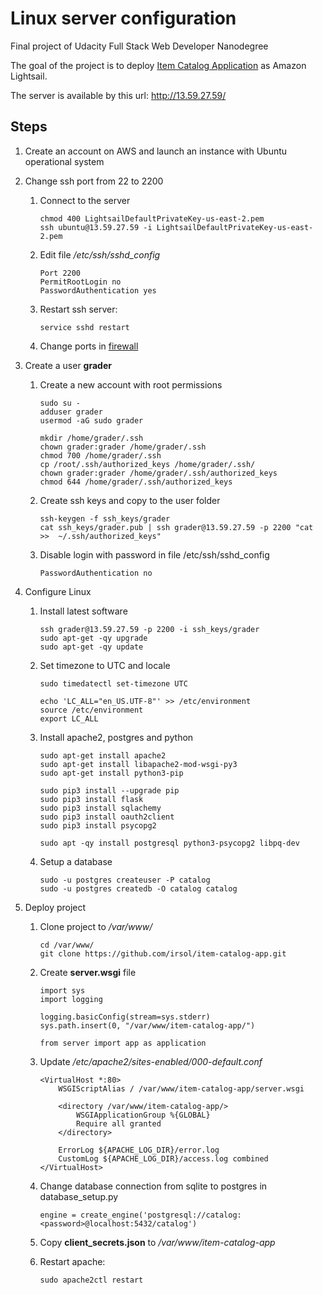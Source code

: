 # Linux server configuration

Final project of Udacity Full Stack Web Developer Nanodegree

The goal of the project is to deploy [Item Catalog Application](https://github.com/irsol/item-catalog-app) as Amazon Lightsail.

The server is available by this url: http://13.59.27.59/

## Steps

1. Create an account on AWS and launch an instance with Ubuntu operational system

2. Change ssh port from 22 to 2200

	1. Connect to the server
		```
		chmod 400 LightsailDefaultPrivateKey-us-east-2.pem
		ssh ubuntu@13.59.27.59 -i LightsailDefaultPrivateKey-us-east-2.pem
		```

	2. Edit file _/etc/ssh/sshd_config_
		```
		Port 2200
		PermitRootLogin no
		PasswordAuthentication yes
		```

	3. Restart ssh server: 
		```
		service sshd restart
		```

	4. Change ports in [firewall](https://lightsail.aws.amazon.com/ls/webapp/us-east-2/instances/item-catalog/networking)

3. Create a user **grader**

	1. Create a new account with root permissions
		```
		sudo su -
		adduser grader
		usermod -aG sudo grader

		mkdir /home/grader/.ssh
		chown grader:grader /home/grader/.ssh
		chmod 700 /home/grader/.ssh
		cp /root/.ssh/authorized_keys /home/grader/.ssh/
		chown grader:grader /home/grader/.ssh/authorized_keys
		chmod 644 /home/grader/.ssh/authorized_keys
		```

	2. Create ssh keys and copy to the user folder
		```
		ssh-keygen -f ssh_keys/grader
		cat ssh_keys/grader.pub | ssh grader@13.59.27.59 -p 2200 "cat >>  ~/.ssh/authorized_keys"
		```

	3. Disable login with password in file /etc/ssh/sshd_config
		```
		PasswordAuthentication no
		```

4. Configure Linux

	1. Install latest software
		```
		ssh grader@13.59.27.59 -p 2200 -i ssh_keys/grader
		sudo apt-get -qy upgrade
		sudo apt-get -qy update
		```

	2. Set timezone to UTC and locale
		```
		sudo timedatectl set-timezone UTC

		echo 'LC_ALL="en_US.UTF-8"' >> /etc/environment
		source /etc/environment
		export LC_ALL
		```

	3. Install apache2, postgres and python
		```
		sudo apt-get install apache2
		sudo apt-get install libapache2-mod-wsgi-py3
		sudo apt-get install python3-pip

		sudo pip3 install --upgrade pip
		sudo pip3 install flask
		sudo pip3 install sqlachemy
		sudo pip3 install oauth2client
		sudo pip3 install psycopg2

		sudo apt -qy install postgresql python3-psycopg2 libpq-dev
		```

	4. Setup a database
		```
		sudo -u postgres createuser -P catalog
		sudo -u postgres createdb -O catalog catalog
		```

5. Deploy project

	1. Clone project to _/var/www/_
		```
		cd /var/www/
		git clone https://github.com/irsol/item-catalog-app.git
		```

	2. Create **server.wsgi** file
		```
		import sys
		import logging

		logging.basicConfig(stream=sys.stderr)
		sys.path.insert(0, "/var/www/item-catalog-app/")

		from server import app as application
		```

	3. Update _/etc/apache2/sites-enabled/000-default.conf_
		```
		<VirtualHost *:80>
			WSGIScriptAlias / /var/www/item-catalog-app/server.wsgi

			<directory /var/www/item-catalog-app/>
				WSGIApplicationGroup %{GLOBAL}
				Require all granted
			</directory>

			ErrorLog ${APACHE_LOG_DIR}/error.log
			CustomLog ${APACHE_LOG_DIR}/access.log combined
		</VirtualHost>	
		```

	4. Change database connection from sqlite to postgres in database_setup.py
		```
		engine = create_engine('postgresql://catalog:<password>@localhost:5432/catalog')
		```

	5. Copy **client_secrets.json** to _/var/www/item-catalog-app_

	6. Restart apache:
		```
		sudo apache2ctl restart
		```
